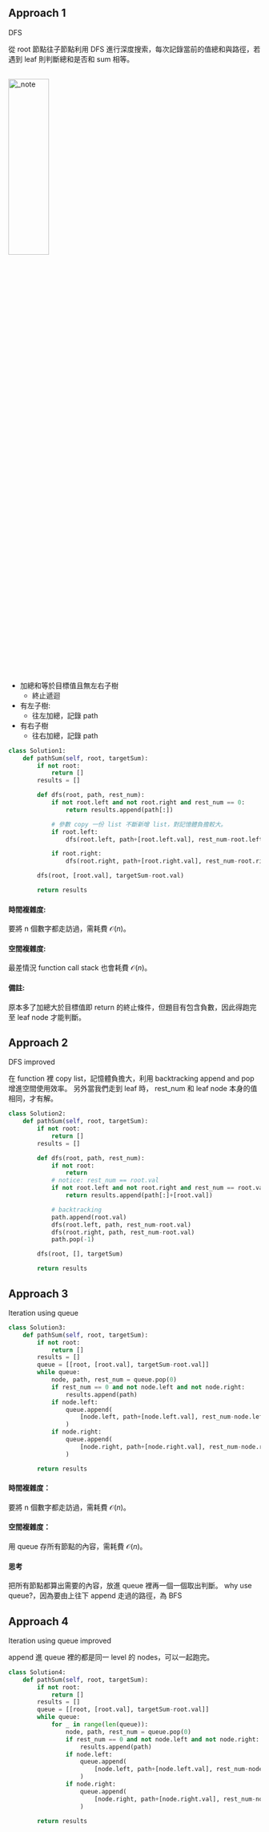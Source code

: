 ## Approach 1

DFS

從 root 節點往子節點利用 DFS 進行深度搜索，每次記錄當前的值總和與路徑，若遇到 leaf 則判斷總和是否和 sum 相等。

<div style="margin:30px 0px"><img src="https://i.imgur.com/cMc6e1N.jpg" alt="_note" width="40%" height="30%"/></div>

* 加總和等於目標值且無左右子樹
    * 終止遞迴
* 有左子樹:
    * 往左加總，記錄 path
* 有右子樹
    * 往右加總，記錄 path

```python
class Solution1:
    def pathSum(self, root, targetSum):
        if not root:
            return []
        results = []

        def dfs(root, path, rest_num):
            if not root.left and not root.right and rest_num == 0:
                return results.append(path[:])

            # 參數 copy 一份 list 不斷新增 list，對記憶體負擔較大。
            if root.left:
                dfs(root.left, path+[root.left.val], rest_num-root.left.val)

            if root.right:
                dfs(root.right, path+[root.right.val], rest_num-root.right.val)

        dfs(root, [root.val], targetSum-root.val)

        return results
```

#### 時間複雜度:
要將 n 個數字都走訪過，需耗費 $\mathcal{O}(n)$。

#### 空間複雜度:
最差情況 function call stack 也會耗費 $\mathcal{O}(n)$。

#### 備註:
原本多了加總大於目標值即 return 的終止條件，但題目有包含負數，因此得跑完至 leaf node 才能判斷。

## Approach 2

DFS improved

在 function 裡 copy list，記憶體負擔大，利用 backtracking append and pop 增進空間使用效率。
另外當我們走到 leaf 時， rest_num 和 leaf node 本身的值相同，才有解。

```python
class Solution2:
    def pathSum(self, root, targetSum):
        if not root:
            return []
        results = []

        def dfs(root, path, rest_num):
            if not root:
                return
            # notice: rest_num == root.val
            if not root.left and not root.right and rest_num == root.val:
                return results.append(path[:]+[root.val])

            # backtracking
            path.append(root.val)
            dfs(root.left, path, rest_num-root.val)
            dfs(root.right, path, rest_num-root.val)
            path.pop(-1)

        dfs(root, [], targetSum)

        return results
```

## Approach 3

Iteration using queue

```python
class Solution3:
    def pathSum(self, root, targetSum):
        if not root:
            return []
        results = []
        queue = [[root, [root.val], targetSum-root.val]]
        while queue:
            node, path, rest_num = queue.pop(0)
            if rest_num == 0 and not node.left and not node.right:
                results.append(path)
            if node.left:
                queue.append(
                    [node.left, path+[node.left.val], rest_num-node.left.val]
                )
            if node.right:
                queue.append(
                    [node.right, path+[node.right.val], rest_num-node.right.val]
                )

        return results
```

#### 時間複雜度： 
要將 n 個數字都走訪過，需耗費 $\mathcal{O}(n)$。

#### 空間複雜度：
用 queue 存所有節點的內容，需耗費 $\mathcal{O}(n)$。

#### 思考
把所有節點都算出需要的內容，放進 queue 裡再一個一個取出判斷。
why use queue?，因為要由上往下 append 走過的路徑，為 BFS
    
## Approach 4

Iteration using queue improved

append 進 queue 裡的都是同一 level 的 nodes，可以一起跑完。

```python
class Solution4:
    def pathSum(self, root, targetSum):
        if not root:
            return []
        results = []
        queue = [[root, [root.val], targetSum-root.val]]
        while queue:
            for _ in range(len(queue)):
                node, path, rest_num = queue.pop(0)
                if rest_num == 0 and not node.left and not node.right:
                    results.append(path)
                if node.left:
                    queue.append(
                        [node.left, path+[node.left.val], rest_num-node.left.val]
                    )
                if node.right:
                    queue.append(
                        [node.right, path+[node.right.val], rest_num-node.right.val]
                    )

        return results
```